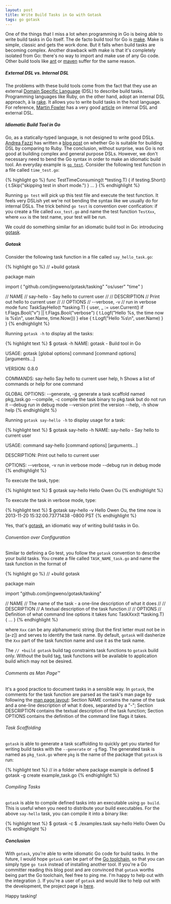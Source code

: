 ```yaml
---
layout: post
title: Write Build Tasks in Go with Gotask
tags: go gotask
---
```


One of the things that I miss a lot when programming in Go is being able to write build tasks in Go itself.
The de facto build tool for Go is [make](http://www.gnu.org/software/make/).
Make is simple, classic and gets the work done. But it falls when build tasks are becoming complex.
Another drawback with make is that it's completely isolated from Go: there's no way to import and make use of any Go code.
Other build tools like [ant](http://ant.apache.org/) or [maven](http://maven.apache.org/what-is-maven.html) suffer for the same reason.

##### External DSL vs. Internal DSL

The problems with these build tools come from the fact that they use an external [Domain Specific Language](http://en.wikipedia.org/wiki/Domain_Specific_Language) (DSL) to describe build tasks.
Programming languages like Ruby, on the other hand, adopt an internal DSL approach, à la [rake](http://rake.rubyforge.org/). It allows you to write build tasks in the host language.
For reference, [Martin Fowler](http://martinfowler.com/) has a very good [article](http://martinfowler.com/bliki/DomainSpecificLanguage.html) on internal DSL and external DSL.

##### Idiomatic Build Tool in Go

Go, as a statically-typed language, is not designed to write good DSLs.
[Andrea Fazzi](https://twitter.com/remogatto) has written a [blog post](http://freecella.blogspot.ca/2010/03/is-go-suitable-for-building-dsl.html) on whether Go is suitable for building DSL by comparing to Ruby.
The conclusion, without surprise, was Go is not good at building complex and general purpose DSLs.
However, we don't necessary need to bend the Go syntax in order to make an idiomatic build tool.
An everyday example is [`go test`](http://golang.org/pkg/testing/). Consider the following test function in a file called `time_test.go`:

{% highlight go %}
func TestTimeConsuming(t *testing.T) {
    if testing.Short() {
        t.Skip("skipping test in short mode.")
    }
    ...
}
{% endhighlight %}

Running `go test` will pick up this test file and execute the test function.
It feels very DSLish yet we're not bending the syntax like we usually do for internal DSLs.
The trick behind `go test` is convention over confication:
if you create a file called `xxx_test.go` and name the test function `TestXxx`, where `xxx` is the test name,
your test will be run. 

We could do something similar for an idiomatic build tool in Go: introducing [gotask](https://github.com/jingweno/gotask).

##### Gotask

Consider the following task function in a file called `say_hello_task.go`:

{% highlight go %}
// +build gotask

package main

import (
    "github.com/jingweno/gotask/tasking"
    "os/user"
    "time"
)

// NAME
//    say-hello - Say hello to current user
//
// DESCRIPTION
//    Print out hello to current user
//
// OPTIONS
//    --verbose, -v
//        run in verbose mode
func TaskSayHello(t *tasking.T) {
    user, _ := user.Current()
    if t.Flags.Bool("v") || t.Flags.Bool("verbose") {
        t.Logf("Hello %s, the time now is %s\n", user.Name, time.Now())
    } else {
        t.Logf("Hello %s\n", user.Name)
    }
}
{% endhighlight %}

Running `gotask -h` to display all the tasks:

{% highlight text %}
$ gotask -h
NAME:
   gotask - Build tool in Go

USAGE:
   gotask [global options] command [command options] [arguments...]

VERSION:
   0.8.0

COMMANDS:
   say-hello    Say hello to current user
   help, h      Shows a list of commands or help for one command

GLOBAL OPTIONS:
   --generate, -g       generate a task scaffold named pkg_task.go
   --compile, -c        compile the task binary to pkg.task but do not run it
   --debug              run in debug mode
   --version            print the version
   --help, -h           show help
{% endhighlight %}

Running `gotask say-hello -h` to display usage for a task:

{% highlight text %}
$ gotask say-hello -h
NAME:
   say-hello - Say hello to current user

USAGE:
   command say-hello [command options] [arguments...]

DESCRIPTION:
   Print out hello to current user

OPTIONS:
   --verbose, -v        run in verbose mode
   --debug              run in debug mode
{% endhighlight %}

To execute the task, type:

{% highlight text %}
$ gotask say-hello
Hello Owen Ou
{% endhighlight %}

To execute the task in verbose mode, type:

{% highlight text %}
$ gotask say-hello -v
Hello Owen Ou, the time now is 2013-11-20 15:32:00.73771438 -0800 PST
{% endhighlight %}

Yes, that's [gotask](https://github.com/jingweno/gotask), an idiomatic way of writing build tasks in Go. 

###### Convention over Configuration

Similar to defining a Go test, you follow the `gotask` convention to describe your build tasks.
You create a file called `TASK_NAME_task.go` and name the task function in the format of

{% highlight go %}
// +build gotask

package main

import "github.com/jingweno/gotask/tasking"

// NAME
//    The name of the task - a one-line description of what it does
//
// DESCRIPTION
//    A textual description of the task function
//
// OPTIONS
//    Definition of what command line options it takes
func TaskXxx(t *tasking.T) {
  ...
}
{% endhighlight %}

where `Xxx` can be any alphanumeric string (but the first letter must not be in [a-z]) and serves to identify the task name.
By default, `gotask` will dasherize the `Xxx` part of the task function name and use it as the task name.

The `// +build gotask` build tag constraints task functions to `gotask` build only. Without the build tag, task functions will be available to
application build which may not be desired.

###### Comments as Man Page™

It's a good practice to document tasks in a sensible way.
In `gotask`, the comments for the task function are parsed as the task's man page by
following the [man page layout](http://en.wikipedia.org/wiki/Man_page#Layout):
Section NAME contains the name of the task and a one-line description of what it does, separated by a "-";
Section DESCRIPTION contains the textual description of the task function;
Section OPTIONS contains the definition of the command line flags it takes.

###### Task Scaffolding

`gotask` is able to generate a task scaffolding to quickly get you started for writing build tasks with the `--generate` or `-g` flag.
The generated task is named as `pkg_task.go` where `pkg` is the name of the package that `gotask` is run:

{% highlight text %}
// in a folder where package example is defined
$ gotask -g
create example_task.go
{% endhighlight %}

###### Compiling Tasks

`gotask` is able to compile defined tasks into an executable using `go build`.
This is useful when you need to distribute your build executables. For
the above `say-hello` task, you can compile it into a binary like:

{% highlight text %}
$ gotask -c
$ ./examples.task say-hello
Hello Owen Ou
{% endhighlight %}

##### Conclusion

With `gotask`, you're able to write idiomatic Go code for build tasks.
In the future, I would hope `gotask` can be part of the [Go toolchain](http://golang.org/src/cmd/go), so that you can simply type `go task` instead of installing another tool.
If you're a Go committer reading this blog post and are convinced that `gotask` worths being part the Go toolchain, feel free to ping me. I'm happy to help out with the integration :).
If you're a user of `gotask` and would like to help out with the development, the project page is [here](https://github.com/jingweno/gotask).  

Happy tasking!
